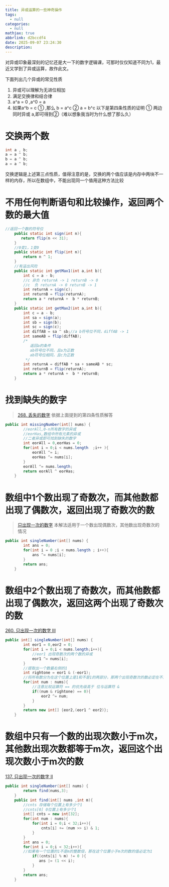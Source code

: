 ```yaml
---
title: 异或运算的一些神奇操作
tags:
  - null
categories:
  - null
mathjax: true
abbrlink: d2bccdf4
date: 2025-09-07 23:24:30
description:
---
```


对异或印象最深刻的记忆还是大一下的数字逻辑课，可那时仅仅知道不同为1，最近又学到了异或运算，故作此文。

下面列出几个异或的常见性质

1. 异或可以理解为无进位相加
2. 满足交换律和结合律
3. a^a = 0 ,a^0 = a
4. 如果a^b = c ① ,那么 b = a^c   ②  a = b^c
   以下是第四条性质的证明
   ① 两边同时异或 a,即可得到②（难以想象我当时为什么想了那么久）

# 交换两个数

```java
int a , b;
a = a ^ b;
b = a ^ b;
a = a ^ b;
```

交换逻辑是上述第三点性质，值得注意的是，交换的两个值应该是内存中两块不一样的内存，所以在数组中，不能出现同一个值用这种方法比较

# 不用任何判断语句和比较操作，返回两个数的最大值

```java
//返回一个数的符号位
    public static int sign(int n){
       return flip(n << 31);
    }
    //0变1，1变0
    public static int flip(int n){
        return n ^ 1;
    }
    //有溢出风险
    public static int getMax1(int a,int b){
        int c = a - b;
        //c 非负 returnA -> 1 returnB -> 0
        //c  负 returnA -> 0 returnB -> 1
        int returnA = sign(c);
        int returnB = flip(returnA);
        return a * returnA +  b * returnB;
    }
    public static int getMax2(int a,int b){
        int c = a - b;
        int sa = sign(a);
        int sb = sign(b);
        int sc = sign(c);
        int diffAB = sa ^ sb;//a b符号位不同，diffAB -> 1
        int sameAB = flip(diffAB);
        /*
           返回a的条件
           ab符号位不同，且a为正数
           ab符号位相同，且c为正数
         */
        int returnA = diffAB * sa + sameAB * sc;
        int returnB = flip(returnA);
        return a * returnA +  b * returnB;
    }
```

# 找到缺失的数字

> [268. 丢失的数字](https://leetcode.cn/problems/missing-number/)
> 依据上面提到的第四条性质解答

```java
public int missingNumber(int[] nums) {
        //eorAll,0-n所有数字的异或
        //eorHas,数组中所有元素的异或
        //二者异或即可找到缺失的数字
        int eorAll = 0,eorHas = 0;
        for(int i = 0;i < nums.length  ;i++ ){
            eorAll ^= i;
            eorHas ^= nums[i];
        }
        eorAll ^= nums.length;
        return eorAll ^ eorHas;
    }
```

# 数组中1个数出现了奇数次，而其他数都出现了偶数次，返回出现了奇数次的数

> [只出现一次的数字](https://leetcode.cn/problems/single-number/)
> 本解法适用于一个数出现偶数次，其他数出现奇数次的情况

```java
public int singleNumber(int[] nums) {
        int ans = 0;
        for(int i = 0 ;i < nums.length ; i++){
            ans ^= nums[i];
        }
        return ans;
    }
```

# 数组中2个数出现了奇数次，而其他数都出现了偶数次，返回这两个出现了奇数次的数


[260. 只出现一次的数字 III](https://leetcode.cn/problems/single-number-iii/)

```java
public int[] singleNumber(int[] nums) {
        int eor1 = 0,eor2 = 0;
        for(int i = 0;i < nums.length;i++){
            //eor1 出现奇数次的两个数的异或
            eor1 ^= nums[i];
        }
        //提取出一个数最右侧的1
        int rightone = eor1 & (-eor1);
        //将所有数分为在这个位置上是1和不是1的两部分，那两个出现奇数次的数必定在不同的两部分
        for(int num : nums){
            //注意比较运算符 == 的优先级高于 位与运算符 &
            if((num & rightone) == 0){
                eor2 ^= num;
            }
        }
        return new int[] {eor2,(eor1 ^ eor2)};
    }
```

# 数组中只有一个数的出现次数小于m次，其他数出现次数都等于m次，返回这个出现次数小于m次的数

[137. 只出现一次的数字 II](https://leetcode.cn/problems/single-number-ii/)

```java
public int singleNumber(int[] nums) {
        return find(nums,3);
    }
    public int find(int[] nums ,int m){
        //cnts 存储每个位置上有多少个1
        //cnts[0] 0位置上有多少个1
        int[] cnts = new int[32];
        for(int num : nums){
            for(int i = 0;i < 32;i++){
                cnts[i] += (num >> i) & 1;
            }
        } 
        int ans = 0;
        for(int i = 0;i < 32;i++){
        //如果有一个位置的1不是m的整数倍，那在这个位置小于m次的数的值必定为1
            if((cnts[i] % m) != 0 ){
               ans |= (1 << i);
            }
        }
        return ans;
    }
```

